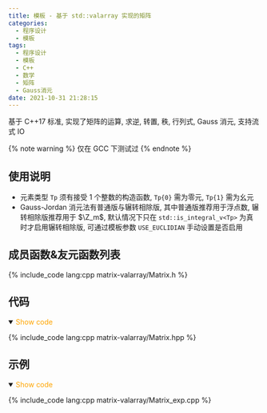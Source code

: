 ```yaml
---
title: 模板 - 基于 std::valarray 实现的矩阵
categories:
  - 程序设计
  - 模板
tags:
  - 程序设计
  - 模板
  - C++
  - 数学
  - 矩阵
  - Gauss消元
date: 2021-10-31 21:28:15
---
```


基于 C++17 标准, 实现了矩阵的运算, 求逆, 转置, 秩, 行列式, Gauss 消元, 支持流式 IO

{% note warning %}
仅在 GCC 下测试过
{% endnote %}

<!-- more -->

## 使用说明

- 元素类型 `Tp` 须有接受 1 个整数的构造函数, `Tp{0}` 需为零元, `Tp{1}` 需为幺元
- Gauss-Jordan 消元法有普通版与辗转相除版, 其中普通版推荐用于浮点数, 辗转相除版推荐用于 $\Z_m$, 默认情况下只在 `std::is_integral_v<Tp>` 为真时才启用辗转相除版, 可通过模板参数 `USE_EUCLIDIAN` 手动设置是否启用

## 成员函数&友元函数列表

{% include_code lang:cpp matrix-valarray/Matrix.h %}

## 代码

<details open>
<summary><font color='orange'>Show code</font></summary>

{% include_code lang:cpp matrix-valarray/Matrix.hpp %}

</details>

## 示例

<details open>
<summary><font color='orange'>Show code</font></summary>

{% include_code lang:cpp matrix-valarray/Matrix_exp.cpp %}

</details>
